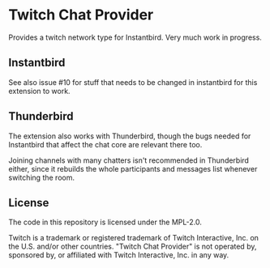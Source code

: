 # Twitch Chat Provider
Provides a twitch network type for Instantbird. Very much work in progress.

## Instantbird

See also issue #10 for stuff that needs to be changed in instantbird for this
extension to work.

## Thunderbird
The extension also works with Thunderbird, though the bugs needed for Instantbird
that affect the chat core are relevant there too.

Joining channels with many chatters isn't recommended in Thunderbird either, since
it rebuilds the whole participants and messages list whenever switching the room.

## License
The code in this repository is licensed under the MPL-2.0.

Twitch is a trademark or registered trademark of Twitch Interactive, Inc. on the U.S. and/or other countries. "Twitch Chat Provider" is not operated by, sponsored by, or affiliated with Twitch Interactive, Inc. in any way.
